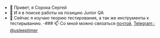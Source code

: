 - 👋 Привет, я Сорока Сергей      
- 👀 И я в поиске работы на позицию Junior QA
- 🌱 Сейчас я изучаю теорию тестирования, а так же инструменты к тестирыванию. 
-### 📫 Со мной можно связаться <a href="mailto:doppelganger444@gmail.com?subject=Тестирование">почтой</a>, <a href="https://t.me/usleeptimer">Telegram : @usleeptimer</a>
<!---

--->
